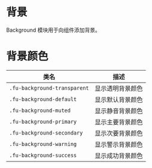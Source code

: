 # 背景

Background 模块用于向组件添加背景。

# 背景颜色

| 类名                         | 描述             |
| ---------------------------- | ---------------- |
| `.fu-background-transparent` | 显示透明背景颜色 |
| `.fu-background-default`     | 显示默认背景颜色 |
| `.fu-background-muted`       | 显示静音背景颜色 |
| `.fu-background-primary`     | 显示主要背景颜色 |
| `.fu-background-secondary`   | 显示次要背景颜色 |
| `.fu-background-warning`     | 显示警示背景颜色 |
| `.fu-background-success`     | 显示成功背景颜色 |
